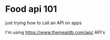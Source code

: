 # Food api 101
just trying how to call an API on apps

I'm using https://www.themealdb.com/api/ API's
